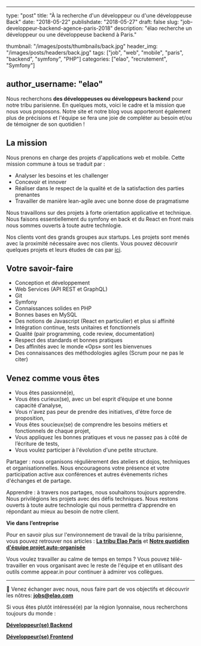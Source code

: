 
---
type:           "post"
title:          "À la recherche d'un développeur ou d'une développeuse Back"
date:           "2018-05-22"
publishdate:    "2018-05-27"
draft:          false
slug:           "job-developpeur-backend-agence-paris-2018"
description:    "élao recherche un développeur ou une développeuse backend à Paris."

thumbnail:      "/images/posts/thumbnails/back.jpg"
header_img:     "/images/posts/headers/back.jpg"
tags:           ["job", "web", "mobile", "paris", "backend", "symfony", "PHP"]
categories:     ["elao", "recrutement", "Symfony"]

author_username:    "elao"
---

Nous recherchons **des développeuses ou développeurs backend** pour notre tribu parisienne. En quelques mots, voici le cadre et la mission que nous vous proposons. Notre site et notre blog vous apporteront également plus de précisions et l'équipe se fera une joie de compléter au besoin et/ou de témoigner de son quotidien !
<!--more-->

## La mission

Nous prenons en charge des projets d'applications web et mobile. Cette mission commune à tous se traduit par :

- Analyser les besoins et les challenger
- Concevoir et innover
- Réaliser dans le respect de la qualité et de la satisfaction des parties prenantes
- Travailler de manière lean-agile avec une bonne dose de pragmatisme

Nous travaillons sur des projets à forte orientation applicative et technique. Nous faisons essentiellement du symfony en back et du React en front mais nous sommes ouverts à toute autre technlogie. 

Nos clients vont des grands groupes aux startups. Les projets sont menés avec la proximité nécessaire avec nos clients.
Vous pouvez découvrir quelques projets et leurs études de cas par [ici](https://www.elao.com/fr/nos-experiences/).

## Votre savoir-faire

- Conception et développement
- Web Services (API REST et GraphQL)
- Git
- Symfony
- Connaissances solides en PHP
- Bonnes bases en MySQL
- Des notions de Javascript (React en particulier) et plus si affinité
- Intégration continue, tests unitaires et fonctionnels
- Qualité (pair programming, code review, documentation)
- Respect des standards et bonnes pratiques
- Des affinités avec le monde «Ops» sont les bienvenues
- Des connaissances des méthodologies agiles (Scrum pour ne pas le citer)

## Venez comme vous êtes

- Vous êtes passionné(e),
- Vous êtes curieux(se), avec un bel esprit d’équipe et une bonne capacité d’analyse,
- Vous n'avez pas peur de prendre des initiatives, d'être force de proposition,
- Vous êtes soucieux(se) de comprendre les besoins métiers et fonctionnels de chaque projet,
- Vous appliquez les bonnes pratiques et vous ne passez pas à côté de l’écriture de tests,
- Vous voulez participer à l'évolution d'une petite structure.

Partager : nous organisons régulièrement des ateliers et dojos, techniques et organisationnelles. Nous encourageons votre présence et votre participation active aux conférences et autres évènements riches d'échanges et de partage.

Apprendre : à travers nos partages, nous souhaitons toujours apprendre. Nous privilégions les projets avec des défis techniques. Nous restons ouverts à toute autre technologie qui nous permettra d'apprendre en répondant au mieux au besoin de notre client.

**Vie dans l’entreprise**

Pour en savoir plus sur l'environnement de travail de la tribu parisienne, vous pouvez retrouver nos articles : [**La tribu Elao Paris**](https://blog.elao.com/fr/elao/elao-paris/) et [**Notre quotidien d'équipe projet auto-organisée**](https://blog.elao.com/fr/methodo/notre-quotidien-equipe-projet-auto-organisee/)

Vous voulez travailler au calme de temps en temps ? Vous pouvez télé-travailler en vous organisant avec le reste de l'équipe et en utilisant des outils comme appear.in pour continuer à admirer vos collègues.

-----------------------------------------------------------------------------------------------------------------
<span class="side-note">📨</span>  Venez échanger avec nous, nous faire part de vos objectifs et découvrir les nôtres: **jobs@elao.com**

Si vous êtes plutôt intéressé(e) par la région lyonnaise, nous recherchons toujours du monde :

[**Développeur(se) Backend**](/fr/elao/job-backend-agence-lyon-2018)

[**Développeur(se) Frontend**](/fr/elao/job-frontend-developpeur-agence-lyon-2018)
